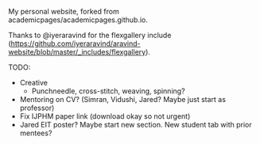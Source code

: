 My personal website, forked from academicpages/academicpages.github.io.

Thanks to @iyeraravind for the flexgallery include (https://github.com/iyeraravind/aravind-website/blob/master/_includes/flexgallery).

TODO:
* Creative
  * Punchneedle, cross-stitch, weaving, spinning?
* Mentoring on CV? (Simran, Vidushi, Jared? Maybe just start as professor)
* Fix IJPHM paper link (download okay so not urgent)
* Jared EIT poster? Maybe start new section. New student tab with prior mentees?

